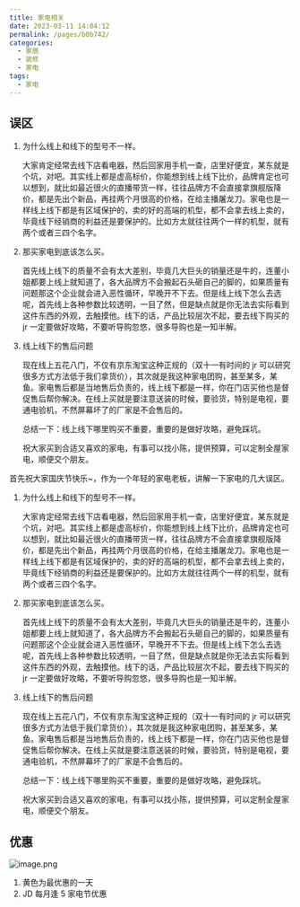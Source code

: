 ```yaml
---
title: 家电相关
date: 2023-03-11 14:04:12
permalink: /pages/b0b742/
categories:
  - 家居
  - 装修
  - 家电
tags:
  - 家电
---
```


## 误区

1. 为什么线上和线下的型号不一样。

    大家肯定经常去线下店看电器，然后回家用手机一查，店里好便宜，某东就是个坑，对吧。其实线上都是虚高标价，你能想到线上线下比价，品牌肯定也可以想到，就比如最近很火的直播带货一样，往往品牌方不会直接拿旗舰版降价，都是先出个新品，再挂两个月很高的价格，在给主播屠龙刀。家电也是一样线上线下都是有区域保护的，卖的好的高端的机型，都不会拿去线上卖的，毕竟线下经销商的利益还是要保护的。比如方太就往往两个一样的机型，就有两个或者三四个名字。

2. 那买家电到底该怎么买。

    首先线上线下的质量不会有太大差别，毕竟几大巨头的销量还是牛的，连董小姐都要上线上就知道了，各大品牌方不会搬起石头砸自己的脚的，如果质量有问题那这个企业就会进入恶性循环，早晚开不下去。但是线上线下怎么去选呢，首先线上各种参数比较透明，一目了然，但是缺点就是你无法去实际看到这件东西的外观，去触摸他。线下的话，产品比较层次不起，要去线下购买的 jr 一定要做好攻略，不要听导购忽悠，很多导购也是一知半解。

3. 线上线下的售后问题

    现在线上五花八门，不仅有京东淘宝这种正规的（双十一有时间的 jr 可以研究很多方式方法低于我们拿货价），其次就是我这种家电团购，甚至某多，某鱼。家电售后都是当地售后负责的，线上线下都是一样，你在门店买他也是督促售后帮你解决。在线上买就是要注意送装的时候，要验货，特别是电视，要通电验机，不然屏幕坏了的厂家是不会售后的。

    总结一下：线上线下哪里购买不重要，重要的是做好攻略，避免踩坑。

    祝大家买到合适又喜欢的家电，有事可以找小陈，提供预算，可以定制全屋家电，顺便交个朋友。

首先祝大家国庆节快乐~，作为一个年轻的家电老板，讲解一下家电的几大误区。

1. 为什么线上和线下的型号不一样。

    大家肯定经常去线下店看电器，然后回家用手机一查，店里好便宜，某东就是个坑，对吧。其实线上都是虚高标价，你能想到线上线下比价，品牌肯定也可以想到，就比如最近很火的直播带货一样，往往品牌方不会直接拿旗舰版降价，都是先出个新品，再挂两个月很高的价格，在给主播屠龙刀。家电也是一样线上线下都是有区域保护的，卖的好的高端的机型，都不会拿去线上卖的，毕竟线下经销商的利益还是要保护的。比如方太就往往两个一样的机型，就有两个或者三四个名字。

2. 那买家电到底该怎么买。

    首先线上线下的质量不会有太大差别，毕竟几大巨头的销量还是牛的，连董小姐都要上线上就知道了，各大品牌方不会搬起石头砸自己的脚的，如果质量有问题那这个企业就会进入恶性循环，早晚开不下去。但是线上线下怎么去选呢，首先线上各种参数比较透明，一目了然，但是缺点就是你无法去实际看到这件东西的外观，去触摸他。线下的话，产品比较层次不起，要去线下购买的 jr 一定要做好攻略，不要听导购忽悠，很多导购也是一知半解。

3. 线上线下的售后问题

    现在线上五花八门，不仅有京东淘宝这种正规的（双十一有时间的 jr 可以研究很多方式方法低于我们拿货价），其次就是我这种家电团购，甚至某多，某鱼。家电售后都是当地售后负责的，线上线下都是一样，你在门店买他也是督促售后帮你解决。在线上买就是要注意送装的时候，要验货，特别是电视，要通电验机，不然屏幕坏了的厂家是不会售后的。

    总结一下：线上线下哪里购买不重要，重要的是做好攻略，避免踩坑。

    祝大家买到合适又喜欢的家电，有事可以找小陈，提供预算，可以定制全屋家电，顺便交个朋友。

## 优惠

![image.png](https://wt-box.worktile.com/public/ca66ad52-a18e-4ed0-9cbe-de16d69a5520)

1. 黄色为最优惠的一天
2. JD 每月逢 5 家电节优惠